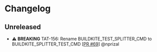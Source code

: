 # Changelog

## Unreleased

- ⚠️ **BREAKING** TAT-156: Rename BUILDKITE_TEST_SPLITTER_CMD to BUILDKITE_SPLITTER_TEST_CMD [[PR #69](https://github.com/buildkite/test-splitter/pull/69)] @nprizal
